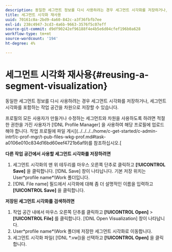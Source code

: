 ```yaml
---
description: 동일한 세그먼트 정보를 다시 사용하려는 경우 세그먼트 시각화를 저장하거나, 세그먼트 시각화를 포함하는 작업 공간을 차원으로 저장할 수 있습니다.
title: 세그먼트 시각화 재사용
uuid: 70161c0a-2bd9-4a60-842c-a3f36fbfb7ee
exl-id: 238c4947-3cd3-4a6b-9663-3576f5c07eff
source-git-commit: d9df90242ef96188f4e4b5e6d04cfef196b0a628
workflow-type: tm+mt
source-wordcount: '194'
ht-degree: 4%

---
```


# 세그먼트 시각화 재사용{#reusing-a-segment-visualization}

동일한 세그먼트 정보를 다시 사용하려는 경우 세그먼트 시각화를 저장하거나, 세그먼트 시각화를 포함하는 작업 공간을 차원으로 저장할 수 있습니다.

프로필의 모든 사용자가 만들거나 수정하는 세그먼트와 차원을 사용하도록 하려면 적절한 권한을 가진 사용자가 [!DNL Profile Manager] 을 사용하여 해당 프로필에 업로드해야 합니다. 작업 프로필에 파일 게시](../../../../home/c-get-started/c-admin-intrf/c-prof-mgr/t-pub-files-wkg-prof.md#task-a0106e010c834d16bd60eef4721b6af9)를 참조하십시오.[

**다른 작업 공간에서 사용할 세그먼트 시각화를 저장하려면**

1. 세그먼트 시각화의 맨 위 테두리를 마우스 오른쪽 단추로 클릭하고 **[!UICONTROL Save]** 을 클릭합니다. [!DNL Save] 창이 나타납니다. 기본 저장 위치는 User\*profile name*\Work 폴더입니다.
1. [!DNL File name] 필드에서 시각화에 대해 좀 더 설명적인 이름을 입력하고 **[!UICONTROL Save]** 을 클릭합니다.

**저장된 세그먼트 시각화를 검색하려면**

1. 작업 공간 내에서 마우스 오른쪽 단추를 클릭하고 **[!UICONTROL Open]** > **[!UICONTROL File]** 를 클릭합니다. [!DNL Open Visualization] 창이 나타납니다.
1. User\*profile name*\Work 폴더에 저장한 세그먼트 시각화로 이동합니다.
1. 세그먼트 시각화 파일( [!DNL *.vw])을 선택하고 **[!UICONTROL Open]** 을 클릭합니다.
